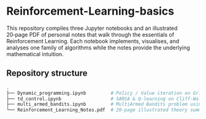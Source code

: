 # Reinforcement-Learning-basics
This repository compiles three Jupyter notebooks and an illustrated 20‑page PDF of personal notes that walk through the essentials of Reinforcement Learning. Each notebook implements, visualises, and analyses one family of algorithms while the notes provide the underlying mathematical intuition.


## Repository structure 
```bash
.
├── Dynamic_programming.ipynb         # Policy / Value iteration on Gridworld
├── td_control.ipynb                  # SARSA & Q‑learning on Cliff‑Walking
├── multi_armed_bandits.ipynb         # MultiArmed Bandits problem using UCB algorithm, exploring different Confidence Parameters.   
└── Reinforcement_Learning_Notes.pdf  # 20‑page illustrated theory summary
````

